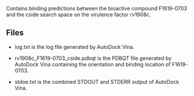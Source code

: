 Contains binding predictions between the bioactive compound F1619-0703 and the cside search space on the virulence factor rv1908c.

## Files

- log.txt is the log file generated by AutoDock Vina.

- rv1908c_F1619-0703_cside.pdbqt is the PDBQT file generated by AutoDock Vina containing the orientation and binding location of F1619-0703.

- stdoe.txt is the combined STDOUT and STDERR output of AutoDock Vina.

